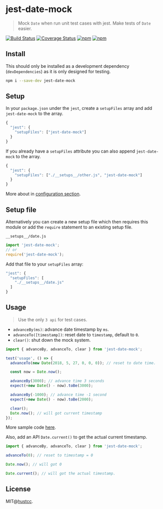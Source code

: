 # jest-date-mock

> Mock `Date` when run unit test cases with jest. Make tests of `Date` easier.

[![Build Status](https://github.com/hustcc/jest-date-mock/workflows/build/badge.svg)](https://github.com/hustcc/jest-date-mock/actions)
[![Coverage Status](https://coveralls.io/repos/github/hustcc/jest-date-mock/badge.svg?branch=master)](https://coveralls.io/github/hustcc/jest-date-mock)
[![npm](https://img.shields.io/npm/v/jest-date-mock.svg)](https://www.npmjs.com/package/jest-date-mock)
[![npm](https://img.shields.io/npm/dm/jest-date-mock.svg)](https://www.npmjs.com/package/jest-date-mock)


## Install

This should only be installed as a development dependency (`devDependencies`) as it is only designed for testing.

```bash
npm i --save-dev jest-date-mock
```


## Setup

In your `package.json` under the `jest`, create a `setupFiles` array and add `jest-date-mock` to the array.

```js
{
  "jest": {
    "setupFiles": ["jest-date-mock"]
  }
}
```

If you already have a `setupFiles` attribute you can also append `jest-date-mock` to the array.

```js
{
  "jest": {
    "setupFiles": ["./__setups__/other.js", "jest-date-mock"]
  }
}
```

More about in [configuration section](https://facebook.github.io/jest/docs/en/configuration.html#content).


## Setup file

Alternatively you can create a new setup file which then requires this module or
add the `require` statement to an existing setup file.

`__setups__/date.js`

```js
import 'jest-date-mock';
// or
require('jest-date-mock');
```

Add that file to your `setupFiles` array:

```js
"jest": {
  "setupFiles": [
    "./__setups__/date.js"
  ]
}
```


## Usage

> Use the only `3 api` for test cases.

 - `advanceBy(ms)`: advance date timestamp by `ms`.
 - `advanceTo([timestamp])`: reset date to `timestamp`, default to `0`.
 - `clear()`: shut down the mock system.

```js
import { advanceBy, advanceTo, clear } from 'jest-date-mock';

test('usage', () => {
  advanceTo(new Date(2018, 5, 27, 0, 0, 0)); // reset to date time.

  const now = Date.now();

  advanceBy(3000); // advance time 3 seconds
  expect(+new Date() - now).toBe(3000);

  advanceBy(-1000); // advance time -1 second
  expect(+new Date() - now).toBe(2000);

  clear();
  Date.now(); // will got current timestamp
});
```

More sample code [here](__tests__).


Also, add an API `Date.current()` to get the actual current timestamp.

```js
import { advanceBy, advanceTo, clear } from 'jest-date-mock';

advanceTo(0); // reset to timestamp = 0

Date.now(); // will got 0

Date.current(); // will got the actual timestamp.
```


## License

MIT@[hustcc](https://github.com/hustcc).
